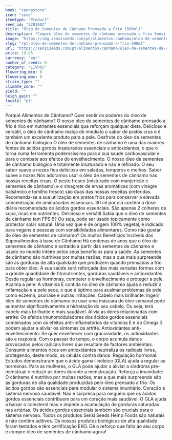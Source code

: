 ```yaml
---
book: "cannastore"
icon: "seed"
itemtype: "Product"
seed_id: "5201002"
title: "Óleo de Sementes de Cânhamo Prensado a Frio (500ml)"
description: "Compre óleo de sementes de cânhamo prensado a frio Sensi Seeds Hemp Foods. Alta qualidade, biológico e delicioso. Encomende 500 ml e 250ml com entrega rápida"
image: "https://img.sensiseeds.com/pt/alimentos-canhamo/oleo-de-sementes-de-canhamo-prensado-a-frio-500ml-image.png"
slug: "/pt-oleo-de-sementes-de-canhamo-prensado-a-frio-500ml"
url: "https://sensiseeds.com/pt/alimentos-canhamo/oleo-de-sementes-de-canhamo-prensado-a-frio-500ml?a_aid=cannastore"
price: 19.95
currency: "eur"
number_of_seeds: 0
category: "LIVROS"
flowering_min: 0
flowering_max: 0
strain_type: ""
climate_zone: ""
yield: ""
heigh_gain: ""
locale: "pt"
---
```

Porquê Alimentos de Cânhamo? Quer sentir os poderes do óleo de sementes de cânhamo? O nosso óleo de sementes de cânhamo prensado a frio é rico em nutrientes essenciais que reforçam qualquer dieta. Delicioso e versátil, o óleo de cânhamo realça de imediato o sabor de pratos crus e é também um excelente produto para a pele. Desfrute do óleo de sementes de cânhamo biológico O óleo de sementes de cânhamo é uma das maiores fontes de ácidos gordos insaturados essenciais e antioxidantes, o que o torna numa ferramenta poderosíssima para a sua saúde cardiovascular e para o combate aos efeitos do envelhecimento. O nosso óleo de sementes de cânhamo biológico é totalmente insaturado e não é refinado. O seu sabor suave a nozes fica delicioso em saladas, temperos e molhos. Sabor suave a nozes Nós adoramos usar o óleo de sementes de cânhamo nas nossas receitas cruas. O pesto fresco (misturado com manjericão e sementes de cânhamo) e o vinagrete de ervas aromáticas (com vinagre balsâmico e tomilho fresco) são duas das nossas receitas preferidas. Recomenda-se a sua utilização em pratos frios para conservar a elevada concentração de aminoácidos essenciais. 30 ml por dia contém a dose diária recomendada de ácidos gordos essenciais. São apenas 2 colheres de sopa, ricas em nutrientes. Delicioso e versátil Sabia que o óleo de sementes de cânhamo tem FPS 6? Ou seja, pode ser usado topicamente como protector solar natural. Uma vez que é de origem 100% vegetal, é indicado para vegans e pessoas com sensibilidades alimentares. Como não gostar do óleo de sementes de cânhamo? Os muitos Benefícios Incríveis dos Superalimentos à base de Cânhamo Há centenas de anos que o óleo de sementes de cânhamo é extraído a partir das sementes de cânhamo e usado no mundo inteiro pelos seus benefícios para a saúde. As sementes de cânhamo são nutritivas por muitas razões, mas a que mais surpreende são as gorduras de alta qualidade que produzem quando prensadas a frio para obter óleo. A sua saúde será reforçada das mais variadas formas com a grande quantidade de fitonutrientes, gorduras saudáveis e antioxidantes. Desde regular as hormonas, combater o envelhecimento e proteger a pele. Acalma a pele: A vitamina E contida no óleo de cânhamo ajuda a reduzir a inflamação e a pele seca, o que é óptimo para acalmar problemas de pele como eczema, psoríase e outras irritações. Cabelo mais brilhante: Ingerir óleo de sementes de cânhamo ou usar uma máscara de óleo semanal pode aumentar significativamente a hidratação do seu cabelo. Ou seja, terá cabelo mais brilhante e mais saudável. Alivia as dores relacionadas com artrite: Os efeitos imunomoduladores dos ácidos gordos essenciais combinados com os efeitos anti-inflamatórios da vitamina E e do Ómega 3 podem ajudar a aliviar os sintomas da artrite. Antioxidantes anti-envelhecimento: Se quer envelhecer com graciosidade, os antioxidantes são a resposta. Com o passar do tempo, o corpo acumula danos provocados pelos radicais livres que resultam de factores ambientais. Consumir alimentos ricos em antioxidantes neutraliza os radicais livres, protegendo, deste modo, as células contra danos. Regulação hormonal: Estudos demonstraram que o ácido gama-linoleico (GLA) ajuda a regular as hormonas. Para as mulheres, o GLA pode ajudar a aliviar a síndroma pré-menstrual e reduzir as dores durante a menstruação. Reforça a imunidade: O cânhamo é nutritivo por muitas razões, mas a que mais surpreende são as gorduras de alta qualidade produzidas pelo óleo prensado a frio. Os ácidos gordos são essenciais para modular o sistema imunitário. Coração e sistema nervoso saudável: Não é surpresa para ninguém que os ácidos gordos essenciais contribuem para um coração mais saudável. O GLA ajuda a baixar o colesterol mau e impede a acumulação de gorduras saturadas nas artérias. Os ácidos gordos essenciais também são cruciais para o sistema nervoso. Todos os produtos Sensi Seeds Hemp Foods são naturais e não contêm aditivos. Os nossos produtos biológicos de alta qualidade foram testados e têm certificação EKO. Dê o reforço que falta ao seu corpo e compre óleo de sementes de cânhamo agora!
